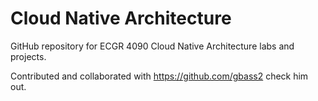 # Cloud Native Architecture
GitHub repository for ECGR 4090 Cloud Native Architecture labs and projects.

Contributed and collaborated with https://github.com/gbass2 check him out.
